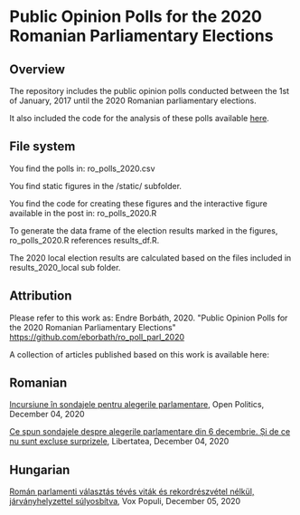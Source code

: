 # Public Opinion Polls for the 2020 Romanian Parliamentary Elections

## Overview

The repository includes the public opinion polls conducted between the 1st of January, 2017 until the 2020 Romanian parliamentary elections.

It also included the code for the analysis of these polls available [here](https://endre-borbath.eu/projects/ro_polls/).

## File system

You find the polls in: ro_polls_2020.csv

You find static figures in the /static/ subfolder.

You find the code for creating these figures and the interactive figure available in the post in: ro_polls_2020.R

To generate the data frame of the election results marked in the figures, ro_polls_2020.R references results_df.R.

The 2020 local election results are calculated based on the files included in results_2020_local sub folder.

## Attribution

Please refer to this work as: Endre Borbáth, 2020. "Public Opinion Polls for the 2020 Romanian Parliamentary Elections" https://github.com/eborbath/ro_poll_parl_2020

A collection of articles published based on this work is available here:

## Romanian

[Incursiune în sondajele pentru alegerile parlamentare](https://www.openpolitics.ro/incursiune-in-sondajele-pentru-alegerile-parlamentare/), Open Politics, December 04, 2020

[Ce spun sondajele despre alegerile parlamentare din 6 decembrie. Și de ce nu sunt excluse surprizele](https://www.libertatea.ro/stiri/sondaje-alegeri-parlamentare-6-decembrie-3306768), Libertatea, December 04, 2020

## Hungarian

[Román parlamenti választás tévés viták és rekordrészvétel nélkül, járványhelyzettel súlyosbítva](https://kozvelemeny.wordpress.com/2020/12/04/roman-parlamenti-valasztas-teves-vitak-es-rekordreszvetel-nelkul-jarvanyhelyzettel-sulyosbitva/), Vox Populi, December 05, 2020
